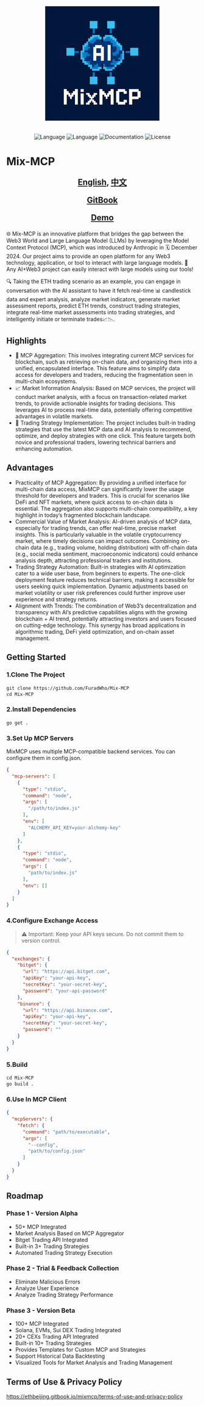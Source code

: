 <div align="center">
<img src="./static/logo.jpg" height="300" alt="Statusphere logo">
</div>
<br/>
<div align="center">

  ![Language](https://img.shields.io/badge/language-golang-brightgreen)
  ![Language](https://img.shields.io/badge/language-python-brightgreen)
  ![Documentation](https://img.shields.io/badge/documentation-yes-brightgreen)
  ![License](https://img.shields.io/badge/license-MIT-yellow)

</div>

# Mix-MCP

<div align="center" style="font-size: 1.5em;">
  <p><strong><a href="README.md">English</a>, <a href="README_CN.md">中文</a></strong></p>

  <p><strong><a href="https://ethbeijing.gitbook.io/mixmcp">GitBook</a></strong></p>

  <p><strong><a href="https://youtu.be/wLVySOC8p2k">Demo</a></strong></p>

</div>

🌐 Mix-MCP is an innovative platform that bridges the gap between the Web3 World and Large Language Model (LLMs) by leveraging the Model Context Protocol (MCP), which was introduced by Anthropic in 🗓️ December 2024. Our project aims to provide an open platform for any Web3 technology, application, or tool to interact with large language models. 🤖 Any AI+Web3 project can easily interact with large models using our tools!

🔍 Taking the ETH trading scenario as an example, you can engage in conversation with the AI assistant to have it fetch real-time 📊 candlestick data and expert analysis, analyze market indicators, generate market assessment reports, predict ETH trends, construct trading strategies, integrate real-time market assessments into trading strategies, and intelligently initiate or terminate trades📈📉. 
## Highlights
- 🔄 MCP Aggregation: This involves integrating current MCP services for blockchain, such as retrieving on-chain data, and organizing them into a unified, encapsulated interface. This feature aims to simplify data access for developers and traders, reducing the fragmentation seen in multi-chain ecosystems.
- 📈 Market Information Analysis: Based on MCP services, the project will conduct market analysis, with a focus on transaction-related market trends, to provide actionable insights for trading decisions. This leverages AI to process real-time data, potentially offering competitive advantages in volatile markets.
- 🚀 Trading Strategy Implementation: The project includes built-in trading strategies that use the latest MCP data and AI analysis to recommend, optimize, and deploy strategies with one click. This feature targets both novice and professional traders, lowering technical barriers and enhancing automation.

## Advantages
- Practicality of MCP Aggregation: By providing a unified interface for multi-chain data access, MixMCP can significantly lower the usage threshold for developers and traders. This is crucial for scenarios like DeFi and NFT markets, where quick access to on-chain data is essential. The aggregation also supports multi-chain compatibility, a key highlight in today’s fragmented blockchain landscape.
- Commercial Value of Market Analysis: AI-driven analysis of MCP data, especially for trading trends, can offer real-time, precise market insights. This is particularly valuable in the volatile cryptocurrency market, where timely decisions can impact outcomes. Combining on-chain data (e.g., trading volume, holding distribution) with off-chain data (e.g., social media sentiment, macroeconomic indicators) could enhance analysis depth, attracting professional traders and institutions.
- Trading Strategy Automation: Built-in strategies with AI optimization cater to a wide user base, from beginners to experts. The one-click deployment feature reduces technical barriers, making it accessible for users seeking quick implementation. Dynamic adjustments based on market volatility or user risk preferences could further improve user experience and strategy returns.
- Alignment with Trends: The combination of Web3’s decentralization and transparency with AI’s predictive capabilities aligns with the growing blockchain + AI trend, potentially attracting investors and users focused on cutting-edge technology. This synergy has broad applications in algorithmic trading, DeFi yield optimization, and on-chain asset management.

## Getting Started

### 1.Clone The Project
```shell
git clone https://github.com/FuradWho/Mix-MCP
cd Mix-MCP
```
### 2.Install Dependencies
```shell
go get .
```
### 3.Set Up MCP Servers
MixMCP uses multiple MCP-compatible backend services. You can configure them in config.json.
```json
{
  "mcp-servers": [
    {
      "type": "stdio",
      "command": "node",
      "args": [
        "/path/to/index.js"
      ],
      "env": [
        "ALCHEMY_API_KEY=your-alchemy-key"
      ]
    },
    {
      "type": "stdio",
      "command": "node",
      "args": [
        "path/to/index.js"
      ],
      "env": []
    }
  ]
}
```
### 4.Configure Exchange Access
> ⚠️ Important: Keep your API keys secure. Do not commit them to version control.
```json
{
  "exchanges": {
    "bitget": {
      "url": "https://api.bitget.com",
      "apiKey": "your-api-key",
      "secretKey": "your-secret-key",
      "password": "your-api-password"
    },
    "binance": {
      "url": "https://api.binance.com",
      "apiKey": "your-api-key",
      "secretKey": "your-secret-key",
      "password": ""
    }
  }
}
```
### 5.Build
```shell
cd Mix-MCP
go build . 
```
### 6.Use In MCP Client
```json
{
  "mcpServers": {
    "fetch": {
      "command": "path/to/executable",
      "args": [
        "--config",
        "path/to/config.json"
      ]
    }
  }
}
```

## Roadmap
### Phase 1 - Version Alpha
- 50+ MCP Integrated
- Market Analysis Based on MCP Aggregator
- Bitget Trading API Integrated
- Built-in 3+ Trading Strategies
- Automated Trading Strategy Execution
### Phase 2 - Trial & Feedback Collection
- Eliminate Malicious Errors
- Analyze User Experience
- Analyze Trading Strategy Performance
### Phase 3 - Version Beta
- 100+ MCP Integrated
- Solana, EVMs, Sui DEX Trading Integrated
- 20+ CEXs Trading API Integrated
- Built-in 10+ Trading Strategies
- Provides Templates for Custom MCP and Strategies
- Support Historical Data Backtesting
- Visualized Tools for Market Analysis and Trading Management 

## Terms of Use &  Privacy Policy
https://ethbeijing.gitbook.io/mixmcp/terms-of-use-and-privacy-policy
